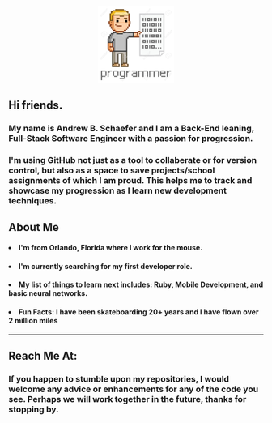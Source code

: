<div id="header" align="center">
  <img src="programmer.png" height= "150" width="150"/>
</div>

<h2>Hi friends.</h2> 


<h3>My name is Andrew B. Schaefer and I am a Back-End leaning, Full-Stack Software Engineer with a passion for progression.</h3> 

<h3>I'm using GitHub not just as a tool to collaberate or for version control, but also as a space to save projects/school assignments of which I am proud. This helps me to track and showcase my progression as I learn new development techniques.
  
<h2>About Me</h2>
  <h4><li>I'm from Orlando, Florida where I work for the mouse.</li></h4>
  <h4><li>I'm currently searching for my first developer role.</li></h4>
  <h4><li>My list of things to learn next includes: Ruby, Mobile Development, and basic neural networks.</h4></li>
  <h4><li>Fun Facts: I have been skateboarding 20+ years and I have flown over 2 million miles</h4></li>
  
<hr>

<h2>Reach Me At:</h2>

<h3>If you happen to stumble upon my repositories, I would welcome any advice or enhancements for any of the code you see. Perhaps we will work together in the future, thanks for stopping by.</h3>
